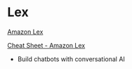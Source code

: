 # Lex

[Amazon Lex](https://aws.amazon.com/lex)

[Cheat Sheet - Amazon Lex](https://tutorialsdojo.com/amazon-lex)

- Build chatbots with conversational AI
